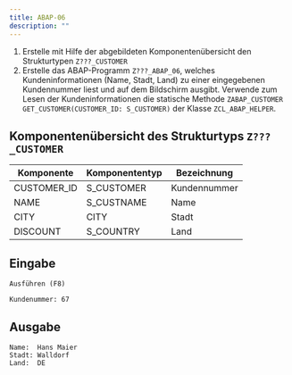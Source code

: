 ```yaml
---
title: ABAP-06
description: ""
---
```


1. Erstelle mit Hilfe der abgebildeten Komponentenübersicht den Strukturtypen `Z???_CUSTOMER`
2. Erstelle das ABAP-Programm `Z???_ABAP_06`, welches Kundeninformationen (Name, Stadt, Land) zu einer eingegebenen Kundennummer liest und auf dem Bildschirm ausgibt. Verwende zum Lesen der Kundeninformationen die statische Methode `ZABAP_CUSTOMER GET_CUSTOMER(CUSTOMER_ID: S_CUSTOMER)` der Klasse `ZCL_ABAP_HELPER`.

## Komponentenübersicht des Strukturtyps `Z???_CUSTOMER`

| Komponente  | Komponententyp | Bezeichnung  |
| ----------- | -------------- | ------------ |
| CUSTOMER_ID | S_CUSTOMER     | Kundennummer |
| NAME        | S_CUSTNAME     | Name         |
| CITY        | CITY           | Stadt        |
| DISCOUNT    | S_COUNTRY      | Land         |

## Eingabe

```
Ausführen (F8)

Kundenummer: 67
```

## Ausgabe

```
Name:  Hans Maier
Stadt: Walldorf
Land:  DE
```
